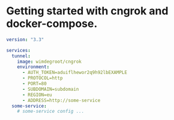 # Getting started with cngrok and docker-compose.

```yaml
version: "3.3"

services:
  tunnel:
    image: wimdegroot/cngrok
    environment:
      - AUTH_TOKEN=aduiflhewor2q9h92lbEXAMPLE
      - PROTOCOL=http
      - PORT=80
      - SUBDOMAIN=subdomain
      - REGION=eu
      - ADDRESS=http://some-service
  some-service:
    # some-service config ...
```
